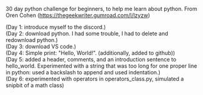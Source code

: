 30 day python challenge for beginners, to help me learn about python. From Oren Cohen (https://thegeekwriter.gumroad.com/l/lzyzw)

(Day 1: introduce myself to the discord.)<br>
(Day 2: download python. I had some trouble, I had to delete and redownload python.) <br>
(Day 3: download VS code.) <br>
(Day 4: Simple print: "Hello, World!". (additionally, added to github)) <br>
(Day 5: added a header, comments, and an introduction sentence to hello_world. Experimented with a string that was too long for one proper line in python: 
  used a backslash to append and used indentation.) <br>
(Day 6: experimented with operators in operators_class.py, simulated a snipbit of a math class) <br>
